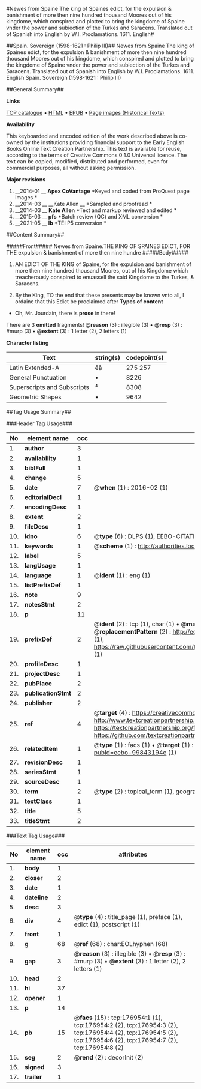 #Newes from Spaine The king of Spaines edict, for the expulsion & banishment of more then nine hundred thousand Moores out of his kingdome, which conspired and plotted to bring the kingdome of Spaine vnder the power and subiection of the Turkes and Saracens. Translated out of Spanish into English by W.I. Proclamations. 1611. English#

##Spain. Sovereign (1598-1621 : Philip III)##
Newes from Spaine The king of Spaines edict, for the expulsion & banishment of more then nine hundred thousand Moores out of his kingdome, which conspired and plotted to bring the kingdome of Spaine vnder the power and subiection of the Turkes and Saracens. Translated out of Spanish into English by W.I.
Proclamations. 1611. English
Spain. Sovereign (1598-1621 : Philip III)

##General Summary##

**Links**

[TCP catalogue](http://www.ota.ox.ac.uk/tcp/)  • 
[HTML](http://tei.it.ox.ac.uk/tcp/Texts-HTML/free/B15/B15880.html)  • 
[EPUB](http://tei.it.ox.ac.uk/tcp/Texts-EPUB/free/B15/B15880.epub) • 
[Page images (Historical Texts)](https://historicaltexts.jisc.ac.uk/eebo-99843194e)

**Availability**

This keyboarded and encoded edition of the work described above is co-owned by the
    institutions providing financial support to the Early English Books Online Text Creation
    Partnership. This text is available for reuse, according to the terms of  Creative Commons 0 1.0 Universal
    licence. The text can be copied, modified, distributed and performed, even for commercial
    purposes, all without asking permission.

**Major revisions**

1. __2014-01 __ __Apex CoVantage__ *Keyed and coded from ProQuest page images *
1. __2014-03 __ __Kate Allen __ *Sampled and proofread *
1. __2014-03 __ __Kate Allen__ *Text and markup reviewed and edited *
1. __2015-03 __ __pfs__ *Batch review (QC) and XML conversion *
1. __2021-05 __ __lb__ *TEI P5 conversion *

##Content Summary##

#####Front#####
Newes from Spaine.THE KING OF SPAINES EDICT, FOR THE expulsion & banishment of more then nine hundre
#####Body#####

1. AN EDICT OF THE KING of Spaine, for the expulsion and banishment of more then nine hundred thousand Moores, out of his Kingdome which treacherously conspired to enuassell the said Kingdome to the Turkes, & Saracens.

1. By the King,
TO the end that these presents may be known vnto all, I ordaine that this Edict be proclaimed after 
**Types of content**

  * Oh, Mr. Jourdain, there is **prose** in there!

There are 3 **omitted** fragments! 
 @__reason__ (3) : illegible (3)  •  @__resp__ (3) : #murp (3)  •  @__extent__ (3) : 1 letter (2), 2 letters (1)

**Character listing**


|Text|string(s)|codepoint(s)|
|---|---|---|
|Latin Extended-A|ēā|275 257|
|General Punctuation|•|8226|
|Superscripts             and Subscripts|⁴|8308|
|Geometric Shapes|▪|9642|

##Tag Usage Summary##

###Header Tag Usage###

|No|element name|occ|attributes|
|---|---|---|---|
|1.|__author__|3||
|2.|__availability__|1||
|3.|__biblFull__|1||
|4.|__change__|5||
|5.|__date__|7| @__when__ (1) : 2016-02 (1)|
|6.|__editorialDecl__|1||
|7.|__encodingDesc__|1||
|8.|__extent__|2||
|9.|__fileDesc__|1||
|10.|__idno__|6| @__type__ (6) : DLPS (1), EEBO-CITATION (1), VID (1), EEBO-PROQUEST (1), STC (2)|
|11.|__keywords__|1| @__scheme__ (1) : http://authorities.loc.gov/ (1)|
|12.|__label__|5||
|13.|__langUsage__|1||
|14.|__language__|1| @__ident__ (1) : eng (1)|
|15.|__listPrefixDef__|1||
|16.|__note__|9||
|17.|__notesStmt__|2||
|18.|__p__|11||
|19.|__prefixDef__|2| @__ident__ (2) : tcp (1), char (1)  •  @__matchPattern__ (2) : ([0-9\-]+):([0-9IVX]+) (1), (.+) (1)  •  @__replacementPattern__ (2) : http://eebo.chadwyck.com/downloadtiff?vid=$1&page=$2 (1), https://raw.githubusercontent.com/textcreationpartnership/Texts/master/tcpchars.xml#$1 (1)|
|20.|__profileDesc__|1||
|21.|__projectDesc__|1||
|22.|__pubPlace__|2||
|23.|__publicationStmt__|2||
|24.|__publisher__|2||
|25.|__ref__|4| @__target__ (4) : https://creativecommons.org/publicdomain/zero/1.0/ (1), http://www.textcreationpartnership.org/docs/. (1), https://textcreationpartnership.org/faq/#faq05 (1), https://github.com/textcreationpartnership (1)|
|26.|__relatedItem__|1| @__type__ (1) : facs (1)  •  @__target__ (1) : https://data.historicaltexts.jisc.ac.uk/view?pubId=eebo-99843194e (1)|
|27.|__revisionDesc__|1||
|28.|__seriesStmt__|1||
|29.|__sourceDesc__|1||
|30.|__term__|2| @__type__ (2) : topical_term (1), geographic_name (1)|
|31.|__textClass__|1||
|32.|__title__|5||
|33.|__titleStmt__|2||


###Text Tag Usage###

|No|element name|occ|attributes|
|---|---|---|---|
|1.|__body__|1||
|2.|__closer__|2||
|3.|__date__|1||
|4.|__dateline__|2||
|5.|__desc__|3||
|6.|__div__|4| @__type__ (4) : title_page (1), preface (1), edict (1), postscript (1)|
|7.|__front__|1||
|8.|__g__|68| @__ref__ (68) : char:EOLhyphen (68)|
|9.|__gap__|3| @__reason__ (3) : illegible (3)  •  @__resp__ (3) : #murp (3)  •  @__extent__ (3) : 1 letter (2), 2 letters (1)|
|10.|__head__|2||
|11.|__hi__|37||
|12.|__opener__|1||
|13.|__p__|14||
|14.|__pb__|15| @__facs__ (15) : tcp:176954:1 (1), tcp:176954:2 (2), tcp:176954:3 (2), tcp:176954:4 (2), tcp:176954:5 (2), tcp:176954:6 (2), tcp:176954:7 (2), tcp:176954:8 (2)|
|15.|__seg__|2| @__rend__ (2) : decorInit (2)|
|16.|__signed__|3||
|17.|__trailer__|1||
